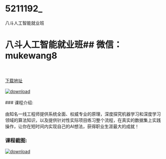 # 5211192_
八斗人工智能就业班
# 八斗人工智能就业班## 微信：mukewang8
<br/></br>[下载地址](http://www.36tz.cn/article/5211192 "下载地址")
<br/></br>[![download](http://36tz.cn/muke_img/2020_03_1-102-300x223.png "下载地址")](http://www.36tz.cn/article/5211192 "下载地址")
<br/></br>### 课程介绍:<br/></br>由知名一线工程师提供系统全面、权威专业的原理，深度探究机器学习和深度学习领域的算法知识，以及提供针对性实际项目练习整个流程，在真实的数据集上实践操作，让你在短时间内实现自己的AI想法，获得职业生涯最大的成就！

### 课程截图:
[![download](http://36tz.cn/muke_img/2020_03_2-93.png "下载地址")](http://www.36tz.cn/article/5211192 "下载地址")
